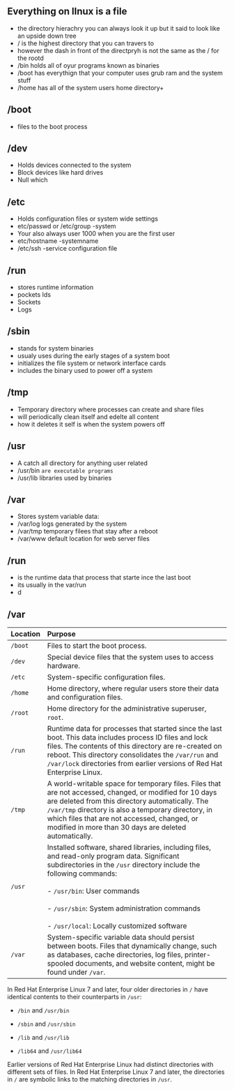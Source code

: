 ## Everything on lInux is a file
- the directory hierachry you can always look it up but it said to look like an upside down tree
- / is the highest directory that you can travers to 
- however the dash in front of the directpryh is not the same as the / for the rootd
- /bin holds all of oyur programs known as binaries 
- /boot has everythign that your computer uses grub ram and the system stuff
- /home has all of the system users home directory+

## /boot
- files to the boot process 

## /dev
- Holds devices connected to the system 
- Block devices like hard drives 
- Null which 

## /etc
- Holds configuration files or system wide settings 
- etc/passwd or /etc/group -system 
- Your also always user 1000 when you are the first user
- etc/hostname -systemname 
- /etc/ssh -service configuration file 

## /run 
- stores runtime information 
- pockets Ids
- Sockets 
- Logs

## /sbin
- stands for system binaries 
- usualy uses during the early stages of a system boot 
- initializes the file system or network interface cards
- includes the binary used to power off a system

## /tmp
- Temporary directory where processes can create and share files 
- will periodically clean itself and edelte all content
- how it deletes it self is when the system powers off

## /usr
- A catch all directory for anything user related 
- /usr/bin `are executable programs `
- /usr/lib libraries used by binaries

## /var
- Stores system variable data:
- /var/log logs generated by the system 
- /var/tmp temporary filees that stay after a reboot 
- /var/www default location for web server files 

## /run 
- is the runtime data that process that starte ince the last boot 
- its usually in the var/run
- d
## /var




|Location|Purpose|
|:--|:--|
|`/boot`|Files to start the boot process.|
|`/dev`|Special device files that the system uses to access hardware.|
|`/etc`|System-specific configuration files.|
|`/home`|Home directory, where regular users store their data and configuration files.|
|`/root`|Home directory for the administrative superuser, `root`.|
|`/run`|Runtime data for processes that started since the last boot. This data includes process ID files and lock files. The contents of this directory are re-created on reboot. This directory consolidates the `/var/run` and `/var/lock` directories from earlier versions of Red Hat Enterprise Linux.|
|`/tmp`|A world-writable space for temporary files. Files that are not accessed, changed, or modified for 10 days are deleted from this directory automatically. The `/var/tmp` directory is also a temporary directory, in which files that are not accessed, changed, or modified in more than 30 days are deleted automatically.|
|`/usr`|Installed software, shared libraries, including files, and read-only program data. Significant subdirectories in the `/usr` directory include the following commands:<br><br>- `/usr/bin`: User commands<br>    <br>- `/usr/sbin`: System administration commands<br>    <br>- `/usr/local`: Locally customized software|
|`/var`|System-specific variable data should persist between boots. Files that dynamically change, such as databases, cache directories, log files, printer-spooled documents, and website content, might be found under `/var`.|


In Red Hat Enterprise Linux 7 and later, four older directories in `/` have identical contents to their counterparts in `/usr`:

- `/bin` and `/usr/bin`
    
- `/sbin` and `/usr/sbin`
    
- `/lib` and `/usr/lib`
    
- `/lib64` and `/usr/lib64`
    

Earlier versions of Red Hat Enterprise Linux had distinct directories with different sets of files. In Red Hat Enterprise Linux 7 and later, the directories in `/` are symbolic links to the matching directories in `/usr`.